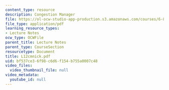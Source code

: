 ```yaml
---
content_type: resource
description: Congestion Manager
file: https://ol-ocw-studio-app-production.s3.amazonaws.com/courses/6-829-computer-networks-fall-2002/bf537ce36f98c6d6f154b755a0007c48_L12cmnick.pdf
file_type: application/pdf
learning_resource_types:
- Lecture Notes
ocw_type: OCWFile
parent_title: Lecture Notes
parent_type: CourseSection
resourcetype: Document
title: L12cmnick.pdf
uid: bf537ce3-6f98-c6d6-f154-b755a0007c48
video_files:
  video_thumbnail_file: null
video_metadata:
  youtube_id: null
---
```

